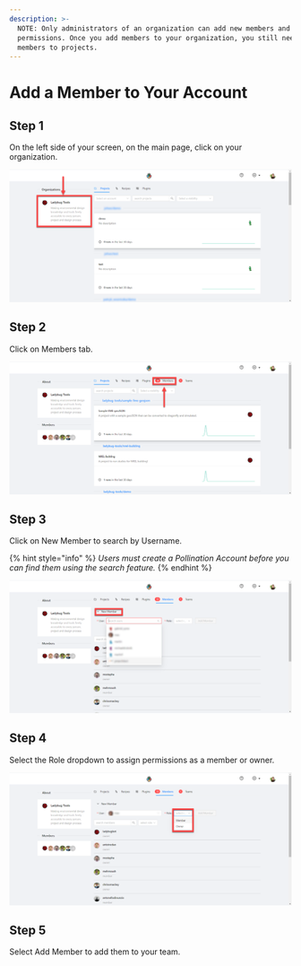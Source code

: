 ```yaml
---
description: >-
  NOTE: Only administrators of an organization can add new members and manage
  permissions. Once you add members to your organization, you still need to add
  members to projects.
---
```


# Add a Member to Your Account

## Step 1

On the left side of your screen, on the main page, click on your organization. 

![](../../.gitbook/assets/image%20%2813%29.png)

## Step 2

Click on Members tab.

![](../../.gitbook/assets/image%20%286%29.png)

## Step 3

Click on New Member to search by Username.   

{% hint style="info" %}
_Users must create a Pollination Account before you can find them using the search feature._
{% endhint %}

![](../../.gitbook/assets/image%20%282%29.png)

## Step 4

Select the Role dropdown to assign permissions as a member or owner.

![](../../.gitbook/assets/image%20%2816%29.png)

## Step 5

Select Add Member to add them to your team. 

